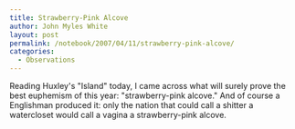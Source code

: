 ```yaml
---
title: Strawberry-Pink Alcove
author: John Myles White
layout: post
permalink: /notebook/2007/04/11/strawberry-pink-alcove/
categories:
  - Observations
---
```


Reading Huxley's "Island" today, I came across what will surely prove the best euphemism of this year: "strawberry-pink alcove." And of course a Englishman produced it: only the nation that could call a shitter a watercloset would call a vagina a strawberry-pink alcove.
